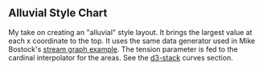 ## Alluvial Style Chart

My take on creating an "alluvial" style layout.  It brings the largest value at each x coordinate to the top.
It uses the same data generator used in Mike Bostock's [stream graph example](https://bl.ocks.org/mbostock/4060954).
The tension parameter is fed to the cardinal interpolator for the areas.
See the [d3-stack](https://github.com/d3/d3-shape#curves) curves section.
